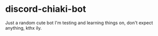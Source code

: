 # discord-chiaki-bot
Just a random cute bot I'm testing and learning things on, don't expect anything, kthx ily.
